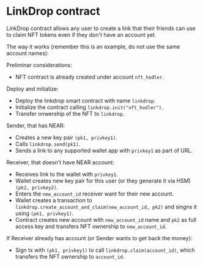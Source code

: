 # LinkDrop contract

LinkDrop contract allows any user to create a link that their friends can use to claim NFT tokens even if they don't have an account yet.

The way it works (remember this is an example, do not use the same account names):

Preliminar considerations:

- NFT contract is already created under account `nft_hodler`.

Deploy and initialize:

- Deploy the linkdrop smart contract with name `linkdrop`.
- Initialize the contract calling `linkdrop.init("nft_hodler")`.
- Transfer onwership of the NFT to `linkdrop`.

Sender, that has NEAR:

- Creates a new key pair `(pk1, privkey1)`.
- Calls `linkdrop.send(pk1)`.
- Sends a link to any supported wallet app with `privkey1` as part of URL.

Receiver, that doesn't have NEAR account:

- Receives link to the wallet with `privkey1`.
- Wallet creates new key pair for this user (or they generate it via HSM) `(pk2, privkey2)`.
- Enters the `new_account_id` receiver want for their new account.
- Wallet creates a transaction to `linkdrop.create_account_and_claim(new_account_id, pk2)` and singns it using `(pk1, privkey1)`.
- Contract creates new account with `new_account_id` name and `pk2` as full access key and transfers NFT ownership to `new_account_id`.

If Receiver already has account (or Sender wants to get back the money):

- Sign tx with `(pk1, privkey1)` to call `linkdrop.claim(account_id)`, which transfers the NFT ownership to `account_id`.
